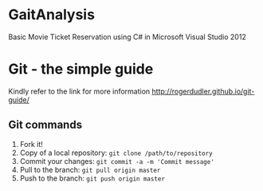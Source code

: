 # GaitAnalysis

Basic Movie Ticket Reservation using C# in Microsoft Visual Studio 2012

# Git - the simple guide
Kindly refer to the link for more information
http://rogerdudler.github.io/git-guide/

## Git commands
1. Fork it!
2. Copy of a local repository: `git clone /path/to/repository`
3. Commit your changes: `git commit -a -m 'Commit message'`
4. Pull to the branch: `git pull origin master`
5. Push to the branch: `git push origin master`
